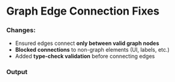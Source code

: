# Graph Edge Connection Fixes

### Changes:

- Ensured edges connect **only between valid graph nodes**
- **Blocked connections** to non-graph elements (UI, labels, etc.)
- Added **type-check validation** before connecting edges

### Output



